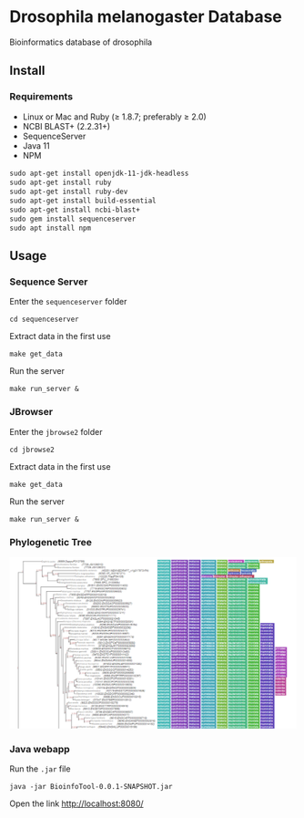 # Drosophila melanogaster Database

Bioinformatics database of drosophila

## Install

### Requirements

* Linux or Mac and Ruby (≥ 1.8.7; preferably ≥ 2.0)
* NCBI BLAST+ (2.2.31+) 
* SequenceServer
* Java 11
* NPM

```
sudo apt-get install openjdk-11-jdk-headless
sudo apt-get install ruby
sudo apt-get install ruby-dev
sudo apt-get install build-essential
sudo apt-get install ncbi-blast+
sudo gem install sequenceserver
sudo apt install npm
```

## Usage

### Sequence Server

Enter the ```sequenceserver``` folder

```
cd sequenceserver
```

Extract data in the first use

```
make get_data
```

Run the server

```
make run_server &
```


### JBrowser

Enter the ```jbrowse2``` folder

```
cd jbrowse2
```

Extract data in the first use

```
make get_data
```

Run the server

```
make run_server &
```

### Phylogenetic Tree
![Phylogenetic Tree](./images/phylo_tree.png)

### Java webapp


Run the ```.jar``` file

```
java -jar BioinfoTool-0.0.1-SNAPSHOT.jar
```

Open the link [http://localhost:8080/](http://localhost:8080/)
